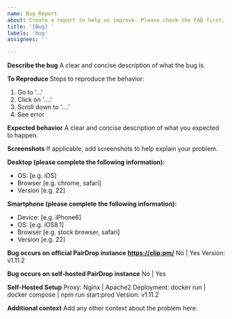 ```yaml
---
name: Bug Report
about: Create a report to help us improve. Please check the FAQ first.
title: '[Bug] '
labels: 'bug'
assignees: ''

---
```


**Describe the bug**
A clear and concise description of what the bug is.

**To Reproduce**
Steps to reproduce the behavior:
1. Go to '...'
2. Click on '....'
3. Scroll down to '....'
4. See error

**Expected behavior**
A clear and concise description of what you expected to happen.

**Screenshots**
If applicable, add screenshots to help explain your problem.

**Desktop (please complete the following information):**
 - OS: [e.g. iOS]
 - Browser [e.g. chrome, safari]
 - Version [e.g. 22]

**Smartphone (please complete the following information):**
 - Device: [e.g. iPhone6]
 - OS: [e.g. iOS8.1]
 - Browser [e.g. stock browser, safari]
 - Version [e.g. 22]

**Bug occurs on official PairDrop instance https://clip.pm/**
No | Yes
Version: v1.11.2

**Bug occurs on self-hosted PairDrop instance**
No | Yes

**Self-Hosted Setup**
Proxy: Nginx | Apache2
Deployment: docker run | docker compose | npm run start:prod
Version: v1.11.2

**Additional context**
Add any other context about the problem here.
